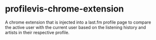 profilevis-chrome-extension
===========================

A chrome extension that is injected into a last.fm profile page to compare the active user with the current user based on the listening history and artists in their respective profile.